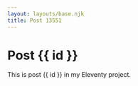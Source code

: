 ```yaml
---
layout: layouts/base.njk
title: Post 13551
---
```


# Post {{ id }}

This is post {{ id }} in my Eleventy project.
